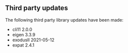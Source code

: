 ## Third party updates

The following third party library updates have been made:

  - cli11 2.0.0
  - eigen 3.3.9
  - exodusII 2021-05-12
  - expat 2.4.1
